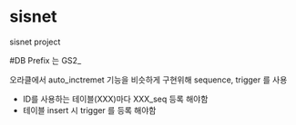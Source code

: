 sisnet
======

sisnet project

#DB Prefix 는 GS2_


오라클에서 auto_inctremet 기능을 비슷하게 구현위해 sequence, trigger 를 사용

 - ID를 사용하는 테이블(XXX)마다 XXX_seq 등록 해야함
 - 테이블 insert 시 trigger 를 등록 해야함


